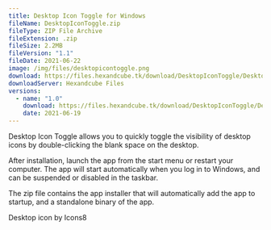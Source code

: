 ```yaml
---
title: Desktop Icon Toggle for Windows
fileName: DesktopIconToggle.zip
fileType: ZIP File Archive
fileExtension: .zip
fileSize: 2.2MB
fileVersion: "1.1"
fileDate: 2021-06-22
image: /img/files/desktopicontoggle.png
download: https://files.hexandcube.tk/download/DesktopIconToggle/DesktopIconToggle-1.1.zip
downloadServer: Hexandcube Files
versions:
  - name: "1.0"
    download: https://files.hexandcube.tk/download/DesktopIconToggle/DesktopIconToggle-1.0.zip
    date: 2021-06-19
---
```


Desktop Icon Toggle allows you to quickly toggle the visibility
of desktop icons by double-clicking the blank space on the desktop.

After installation, launch the app from the start menu or
restart your computer. The app will start automatically when
you log in to Windows, and can be suspended or disabled in
the taskbar.

The zip file contains the app installer that will
automatically add the app to startup, and a standalone
binary of the app.

Desktop icon by Icons8